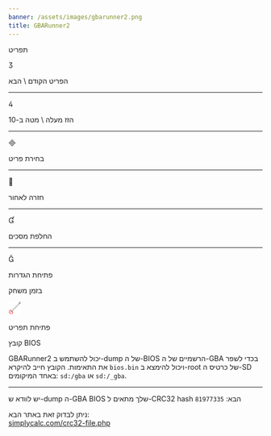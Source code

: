 ```yaml
---
banner: /assets/images/gbarunner2.png
title: GBARunner2
---
```


<div id="menu" class="section-title">תפריט</div>
<div class="section-body">
    <div class="button-action-group">
        <p class="button-action button">&#xE07D;</p>
        <p class="button-action-text">הפריט הקודם \ הבא</p>
    </div>
    <hr>
    <div class="button-action-group">
        <p class="button-action button">&#xE07E;</p>
        <p class="button-action-text">הזז מעלה \ מטה ב-10</p>
    </div>
    <hr>
    <div class="button-action-group">
        <p class="button-action button">&#xE000;</p>
        <p class="button-action-text">בחירת פריט</p>
    </div>
    <hr>
    <div class="button-action-group">
        <p class="button-action button">&#xE001;</p>
        <p class="button-action-text">חזרה לאחור</p>
    </div>
    <hr>
    <div class="button-action-group">
        <p class="button-action button">&#xE004;</p>
        <p class="button-action-text">החלפת מסכים</p>
    </div>
    <hr>
    <div class="button-action-group">
        <p class="button-action button">&#xE005;</p>
        <p class="button-action-text">פתיחת הגדרות</p>
    </div>
</div>
<div id="in-game" class="section-title">בזמן משחק</div>
<div class="section-body">
    <div class="button-action-group">
        <p class="button-action"><img src="/assets/images/tap.png" alt="לחצו על מסך המגע"></p>
        <p class="button-action-text">פתיחת תפריט</p>
    </div>
</div>
<div id="bios-file" class="section-title">קובץ BIOS</div>
<div class="section-body">
    <p>
        GBARunner2 יכול להשתמש ב-dump של ה-BIOS הרשמיים של ה-GBA בכדי לשפר את התאימות. הקובץ חייב להיקרא <code>bios.bin</code> ויכול להימצא ב-root של כרטיס ה-SD באחד המיקומים: <code>sd:/gba</code> או <code>sd:/_gba</code>.
    </p>
    <hr>
    <p>
        יש לוודא ש-dump ה-GBA BIOS שלך מתאים ל-CRC32 hash הבא: <code>81977335</code>
    </p>
    <p>
        ניתן לבדוק זאת באתר הבא: <br><a href="https://simplycalc.com/crc32-file.php">simplycalc.com/crc32-file.php</a>
    </p>
</div>

